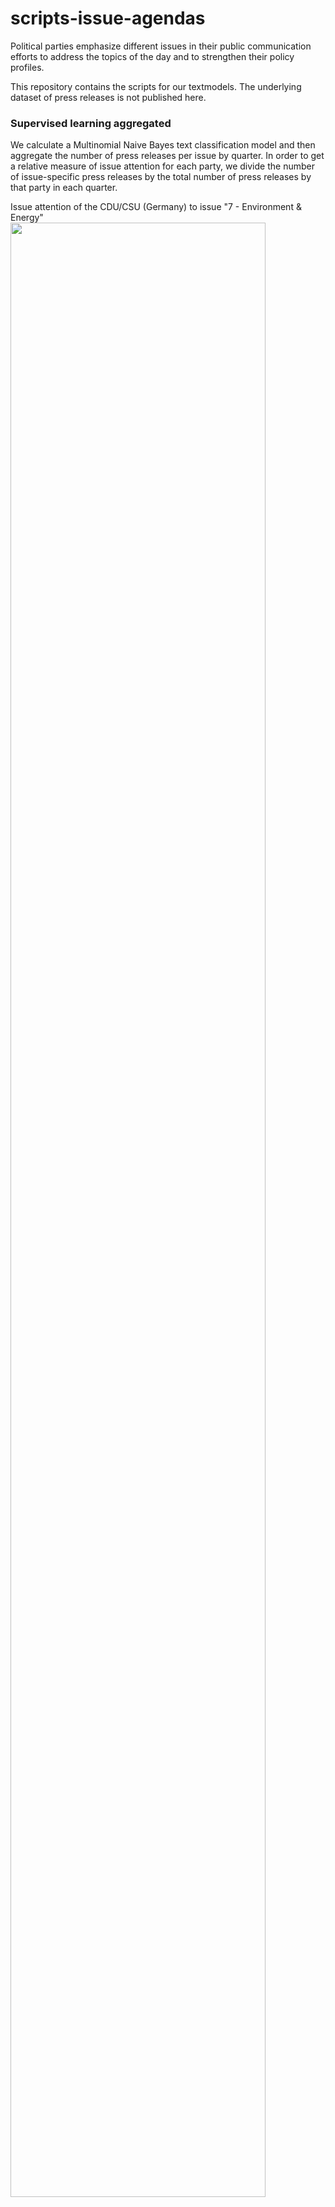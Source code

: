 # scripts-issue-agendas
Political parties emphasize different issues in their public communication efforts to address the topics of the day and to strengthen their policy profiles.

This repository contains the scripts for our textmodels. The underlying dataset of press releases is not published here.

### Supervised learning aggregated

We calculate a Multinomial Naive Bayes text classification model and then aggregate the number of press releases per issue by quarter. In order to get a relative measure of issue attention for each party, we divide the number of issue-specific press releases by the total number of press releases by that party in each quarter.

<figcaption>Issue attention of the CDU/CSU (Germany) to issue "7 - Environment & Energy"</figcaption>
<img src="https://github.com/cornelius-erfort/scripts-issue-agendas/blob/main/plots/7_union_fraktion.png" width="90%">

